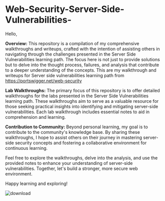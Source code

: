 # Web-Security-Server-Side-Vulnerabilities-

Hello,

**Overview:**
This repository is a compilation of my comprehensive walkthroughs and writeups, crafted with the intention of assisting others in navigating through the challenges presented in the Server Side Vulnerabilities learning path. The focus here is not just to provide solutions but to delve into the thought process, failures, and analysis that contribute to a deeper understanding of the concepts.
This are my walkthrough and writeups for Server side vulnerabilities learning path from https://portswigger.net/web-security

**Lab Walkthroughs:**
The primary focus of this repository is to offer detailed walkthroughs for the labs presented in the Server Side Vulnerabilities learning path. These walkthroughs aim to serve as a valuable resource for those seeking practical insights into identifying and mitigating server-side vulnerabilities. Each lab walkthrough includes essential notes to aid in comprehension and learning.

**Contribution to Community:**
Beyond personal learning, my goal is to contribute to the community's knowledge base. By sharing these walkthroughs, I hope to assist others on their journey in mastering server-side security concepts and fostering a collaborative environment for continuous learning.

Feel free to explore the walkthroughs, delve into the analysis, and use the provided notes to enhance your understanding of server-side vulnerabilities. Together, let's build a stronger, more secure web environment.

Happy learning and exploring!

![download](https://github.com/sudoblanc/Web-Security-Server-Side-Vulnerabilities-/assets/117925677/fc61c66a-6404-435d-bf03-0366a3c4f3b2)




